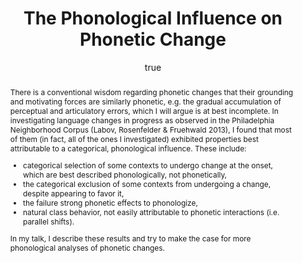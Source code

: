 ---
layout: paper
title: "The Phonological Influence on Phonetic Change"
year: 2014
author: [ { name: "Josef Fruehwald", url: "jofrhwld.github.io" }]
abstract: "There is a conventional wisdom regarding phonetic changes that their grounding and motivating forces are similarly phonetic, e.g. the gradual accumulation of perceptual and articulatory errors, which I will argue is at best incomplete. In investigating language changes in progress as observed in the Philadelphia Neighborhood Corpus (Labov, Rosenfelder & Fruehwald 2013), I found that most of them (in fact, all of the ones I investigated) exhibited properties best attributable to a categorical, phonological influence. These include:
<ul>
<li>categorical selection of some contexts to undergo change at the onset, which are best described phonologically, not phonetically,</li>
<li>the categorical exclusion of some contexts from undergoing a change, despite appearing to favor it,</li>
<li>the failure strong phonetic effects to phonologize,</li>
<li>natural class behavior, not easily attributable to phonetic interactions (i.e. parallel shifts).</li>
</ul>

In my talk, I describe these results and try to make the case for more phonological analyses of phonetic changes.
"
presented: []
published: []
docs: [{format: "HTML5 Slides", url: "/papers/york_2014/", local: true }]
categories: [italk]
display-category: "Invited Talk"
comments: true
---